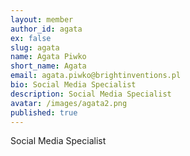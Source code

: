 ```yaml
---
layout: member
author_id: agata
ex: false
slug: agata
name: Agata Piwko
short_name: Agata
email: agata.piwko@brightinventions.pl
bio: Social Media Specialist
description: Social Media Specialist
avatar: /images/agata2.png
published: true
---
```

Social Media Specialist